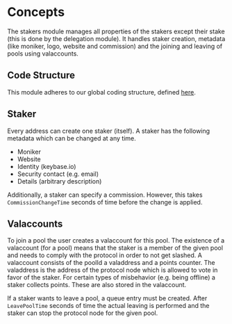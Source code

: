 <!--
order: 1
-->

# Concepts

The stakers module manages all properties of the stakers except their stake
(this is done by the delegation module). It handles staker creation, metadata
(like moniker, logo, website and commission) and the joining and leaving of
pools using valaccounts.

## Code Structure

This module adheres to our global coding structure, defined 
[here](../../../CodeStructure.md).

## Staker
Every address can create one staker (itself). A staker has the following
metadata which can be changed at any time.
- Moniker
- Website
- Identity (keybase.io)
- Security contact (e.g. email)
- Details (arbitrary description)

Additionally, a staker can specify a commission. However, this takes 
`CommissionChangeTime` seconds of time before the change is applied.

## Valaccounts
To join a pool the user creates a valaccount for this pool.
The existence of a valaccount (for a pool) means that the staker 
is a member of the given pool and needs to comply with the protocol
in order to not get slashed. 
A valaccount consists of the poolId a valaddress and a points counter. 
The valaddress is the address of the protocol node which is allowed
to vote in favor of the staker. For certain types of misbehavior 
(e.g. being offline) a staker collects points. These are also 
stored in the valaccount.

If a staker wants to leave a pool, a queue entry must be created. After
`LeavePoolTime` seconds of time the actual leaving is performed and the
staker can stop the protocol node for the given pool. 